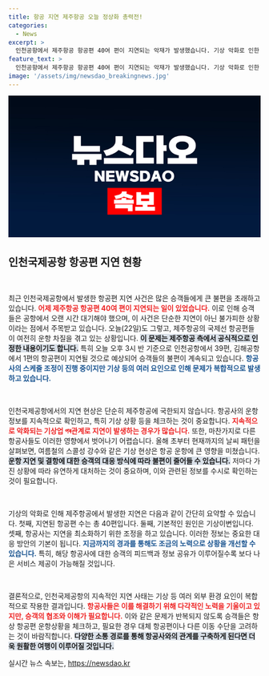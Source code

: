 ```yaml
---
title: 항공 지연 제주항공 오늘 정상화 총력전!
categories:
  - News
excerpt: >
  인천공항에서 제주항공 항공편 40여 편이 지연되는 악재가 발생했습니다. 기상 악화로 인한 운항 차질이 계속되며 승객들이 큰 불편을 겪고 있습니다. 문제 해결을 위한 제주항공의 노력은 계속되고 있습니다.
feature_text: >
  인천공항에서 제주항공 항공편 40여 편이 지연되는 악재가 발생했습니다. 기상 악화로 인한 운항 차질이 계속되며 승객들이 큰 불편을 겪고 있습니다. 문제 해결을 위한 제주항공의 노력은 계속되고 있습니다.
image: '/assets/img/newsdao_breakingnews.jpg'
---
```


<p><img src="/assets/img/newsdao_breakingnews.jpg" alt="koreaapp 속보" /></p>

<h2 data-ke-size="size26">인천국제공항 항공편 지연 현황</h2>

<p data-ke-size="size16">&nbsp;</p>

<p>최근 인천국제공항에서 발생한 항공편 지연 사건은 많은 승객들에게 큰 불편을 초래하고 있습니다. <b><span style="color: #ee2323;">어제 제주항공 항공편 40여 편이 지연되는 일이 있었습니다.</span></b> 이로 인해 승객들은 공항에서 오랜 시간 대기해야 했으며, 이 사건은 단순한 지연이 아닌 불가피한 상황이라는 점에서 주목받고 있습니다. 오늘(22일)도 그렇고, 제주항공의 국제선 항공편들이 여전히 운항 차질을 겪고 있는 상황입니다. <b><span style="background-color: #21538527;">이 문제는 제주항공 측에서 공식적으로 인정한 내용이기도 합니다.</span></b> 특히 오늘 오후 3시 반 기준으로 인천공항에서 39편, 김해공항에서 1편의 항공편이 지연될 것으로 예상되어 승객들의 불편이 계속되고 있습니다. <b><span style="color: #1a5490;">항공사의 스케줄 조정이 진행 중이지만 기상 등의 여러 요인으로 인해 문제가 복합적으로 발생하고 있습니다.</span></b></p>

<p data-ke-size="size16">&nbsp;</p>

<p>인천국제공항에서의 지연 현상은 단순히 제주항공에 국한되지 않습니다. 항공사의 운항정보를 지속적으로 확인하고, 특히 기상 상황 등을 체크하는 것이 중요합니다. <b><span style="color: #ee2323;">지속적으로 악화되는 기상업 পৰ관계로 지연이 발생하는 경우가 많습니다.</span></b> 또한, 마찬가지로 다른 항공사들도 이러한 영향에서 벗어나기 어렵습니다. 올해 초부터 현재까지의 날씨 패턴을 살펴보면, 여름철의 스콜성 강수와 같은 기상 현상은 항공 운항에 큰 영향을 미쳤습니다. <b><span style="background-color: #21538527;">운항 지연 및 결항에 대한 승객의 대응 방식에 따라 불편이 줄어들 수 있습니다.</span></b> 저마다 가진 상황에 따라 유연하게 대처하는 것이 중요하며, 이와 관련된 정보를 수시로 확인하는 것이 필요합니다. </p>

<p data-ke-size="size16">&nbsp;</p>

<p>기상의 악화로 인해 제주항공에서 발생한 지연은 다음과 같이 간단히 요약할 수 있습니다. 첫째, 지연된 항공편 수는 총 40편입니다. 둘째, 기본적인 원인은 기상이변입니다. 셋째, 항공사는 지연을 최소화하기 위한 조정을 하고 있습니다. 이러한 정보는 중요한 대응 방안의 기본이 됩니다. <b><span style="color: #1a5490;">지금까지의 경과를 통해도 조금의 노력으로 상황을 개선할 수 있습니다.</span></b> 특히, 해당 항공사에 대한 승객의 피드백과 정보 공유가 이루어질수록 보다 나은 서비스 제공이 가능해질 것입니다.</p>

<p data-ke-size="size16">&nbsp;</p>

<p>결론적으로, 인천국제공항의 지속적인 지연 사태는 기상 등 여러 외부 환경 요인이 복합적으로 작용한 결과입니다. <b><span style="color: #ee2323;">항공사들은 이를 해결하기 위해 다각적인 노력을 기울이고 있지만, 승객의 협조와 이해가 필요합니다.</span></b> 이와 같은 문제가 반복되지 않도록 승객들은 항상 항공편 운항상황을 체크하고, 필요한 경우 대체 항공편이나 다른 이동 수단을 고려하는 것이 바람직합니다. <b><span style="background-color: #21538527;">다양한 소통 경로를 통해 항공사와의 관계를 구축하게 된다면 더욱 원활한 여행이 이루어질 것입니다.</span></b></p>
실시간 뉴스 속보는, <a href="https://newsdao.kr" rel="dofollow">https://newsdao.kr</a>


